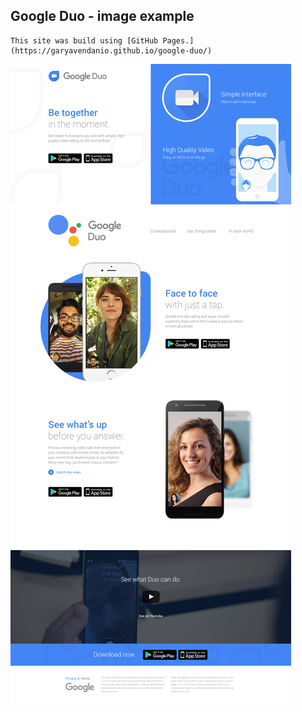 ## Google Duo - image example
```
This site was build using [GitHub Pages.](https://garyavendanio.github.io/google-duo/)
```
![garyavendanio](https://raw.githubusercontent.com/garyavendanio/google-duo/master/template.jpg)
